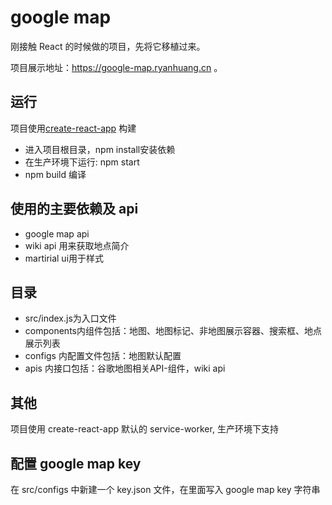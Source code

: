 # google map

刚接触 React 的时候做的项目，先将它移植过来。

项目展示地址：https://google-map.ryanhuang.cn 。

## 运行

项目使用[create-react-app](https://github.com/facebook/create-react-app) 构建

* 进入项目根目录，npm install安装依赖
* 在生产环境下运行: npm start
* npm build 编译

## 使用的主要依赖及 api

* google map api
* wiki api 用来获取地点简介
* martirial ui用于样式

## 目录

* src/index.js为入口文件
* components内组件包括：地图、地图标记、非地图展示容器、搜索框、地点展示列表
* configs 内配置文件包括：地图默认配置
* apis 内接口包括：谷歌地图相关API-组件，wiki api

## 其他

项目使用 create-react-app 默认的 service-worker, 生产环境下支持

## 配置 google map key

在 src/configs 中新建一个 key.json 文件，在里面写入 google map key 字符串
